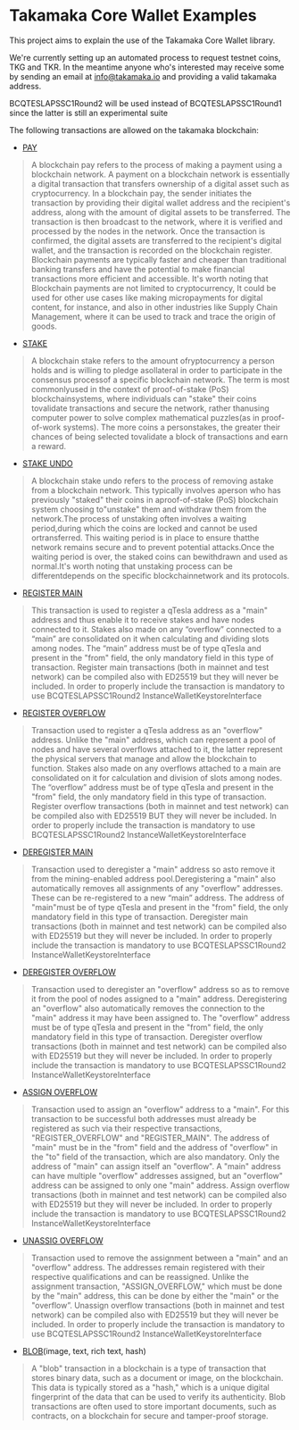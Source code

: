 # Takamaka Core Wallet Examples
This project aims to explain the use of the Takamaka Core Wallet library.

We're currently setting up an automated process to request testnet coins, TKG and TKR. In the meantime anyone who's interested may receive some by sending an email at info@takamaka.io and providing a valid takamaka address.

BCQTESLAPSSC1Round2 will be used instead of BCQTESLAPSSC1Round1 since the latter is still an experimental suite

The following transactions are allowed on the takamaka blockchain:
- [PAY](src/main/java/io/takamaka/takamaka/core/wallet/examples/SubmitPay.java)
> A blockchain pay refers to the process of making a payment using a blockchain network. A payment on a blockchain network is essentially a digital transaction that transfers ownership of a digital asset such as cryptocurrency. In a blockchain pay, the sender initiates the transaction by providing their digital wallet address and the recipient's address, along with the amount of digital assets to be transferred. The transaction is then broadcast to the network, where it is verified and processed by the nodes in the network. Once the transaction is confirmed, the digital assets are transferred to the recipient's digital wallet, and the transaction is recorded on the blockchain register. Blockchain payments are typically faster and cheaper than traditional banking transfers and have the potential to make financial transactions more efficient and accessible. It's worth noting that Blockchain payments are not limited to cryptocurrency, It could be used for other use cases like making micropayments for digital content, for instance, and also in other industries like Supply Chain Management, where it can be used to track and trace the origin of goods.
- [STAKE](src/main/java/io/takamaka/takamaka/core/wallet/examples/SubmitStake.java)
>A blockchain stake refers to the amount ofryptocurrency a person holds and is willing to pledge asollateral in order to participate in the consensus processof a specific blockchain network. The term is most commonlyused in the context of proof-of-stake (PoS) blockchainsystems, where individuals can \"stake\" their coins tovalidate transactions and secure the network, rather thanusing computer power to solve complex mathematical puzzles(as in proof-of-work systems). The more coins a personstakes, the greater their chances of being selected tovalidate a block of transactions and earn a reward.
- [STAKE UNDO](src/main/java/io/takamaka/takamaka/core/wallet/examples/SubmitStakeUndo.java)
>A blockchain stake undo refers to the process of removing astake from a blockchain network. This typically involves aperson who has previously \"staked\" their coins in aproof-of-stake (PoS) blockchain system choosing to\"unstake\" them and withdraw them from the network.The process of unstaking often involves a waiting period,during which the coins are locked and cannot be used ortransferred. This waiting period is in place to ensure thatthe network remains secure and to prevent potential attacks.Once the waiting period is over, the staked coins can bewithdrawn and used as normal.It's worth noting that unstaking process can be differentdepends on the specific blockchainnetwork and its protocols.
- [REGISTER MAIN](src/main/java/io/takamaka/takamaka/core/wallet/examples/SubmitRegisterMain.java)
>This transaction is used to register a qTesla address as a \"main\" address and thus enable it to receive stakes and have nodes connected to it. Stakes also made on any “overflow” connected to a “main” are consolidated on it when calculating and dividing slots among nodes. The “main” address must be of type qTesla and present in the \"from\" field, the only mandatory field in this type of transaction. Register main transactions (both in mainnet and test network) can be compiled also with ED25519 but they will never be included. In order to properly include the transaction is mandatory to use BCQTESLAPSSC1Round2 InstanceWalletKeystoreInterface
- [REGISTER OVERFLOW](src/main/java/io/takamaka/takamaka/core/wallet/examples/SubmitRegisterOverflow.java)
>Transaction used to register a qTesla address as an \"overflow\" address. Unlike the \"main\" address, which can represent a pool of nodes and have several overflows attached to it, the latter represent the physical servers that manage and allow the blockchain to function. Stakes also made on any overflows attached to a main are consolidated on it for calculation and division of slots among nodes. The “overflow” address must be of type qTesla and present in the \"from\" field, the only mandatory field in this type of transaction. Register overflow transactions (both in mainnet and test network) can be compiled also with ED25519 BUT they will never be included. In order to properly include the transaction is mandatory to use BCQTESLAPSSC1Round2 InstanceWalletKeystoreInterface
- [DEREGISTER MAIN](src/main/java/io/takamaka/takamaka/core/wallet/examples/SubmitDeRegisterMain.java)
>Transaction used to deregister a \"main\" address so asto remove it from the mining-enabled address pool.Deregistering a \"main\" also automatically removes all assignments of any \"overflow\" addresses. These can be re-registered to a new “main” address. The address of \"main\"must be of type qTesla and present in the \"from\" field, the only mandatory field in this type of transaction. Deregister main transactions (both in mainnet and test network) can be compiled also with ED25519 but they will never be included. In order to properly include the transaction is mandatory to use BCQTESLAPSSC1Round2 InstanceWalletKeystoreInterface
- [DEREGISTER OVERFLOW](src/main/java/io/takamaka/takamaka/core/wallet/examples/SubmitDeRegisterOverflow.java)
>Transaction used to deregister an \"overflow\" address so as to remove it from the pool of nodes assigned to a \"main\" address. Deregistering an \"overflow\" also automatically removes the connection to the \"main\" address it may have been assigned to. The \"overflow\" address must be of type qTesla and present in the \"from\" field, the only mandatory field in this type of transaction. Deregister overflow transactions (both in mainnet and test network) can be compiled also with ED25519 but they will never be included. In order to properly include the transaction is mandatory to use BCQTESLAPSSC1Round2 InstanceWalletKeystoreInterface
- [ASSIGN OVERFLOW](src/main/java/io/takamaka/takamaka/core/wallet/examples/SubmitAssignOverflow.java)
>Transaction used to assign an \"overflow\" address to a \"main\". For this transaction to be successful both addresses must already be registered as such via their respective transactions, \"REGISTER_OVERFLOW\" and \"REGISTER_MAIN\". The address of \"main\" must be in the \"from\" field and the address of \"overflow\" in the \"to\" field of the transaction, which are also mandatory. Only the address of \"main\" can assign itself an \"overflow\". A \"main\" address can have multiple \"overflow\" addresses assigned, but an \"overflow\" address can be assigned to only one \"main\" address. Assign overflow transactions (both in mainnet and test network) can be compiled also with ED25519 but they will never be included. In order to properly include the transaction is mandatory to use BCQTESLAPSSC1Round2 InstanceWalletKeystoreInterface
- [UNASSIG OVERFLOW](src/main/java/io/takamaka/takamaka/core/wallet/examples/SubmitUnassignOverflow.java)
>Transaction used to remove the assignment between a \"main\" and an \"overflow\" address. The addresses remain registered with their respective qualifications and can be reassigned. Unlike the assignment transaction, \"ASSIGN_OVERFLOW,\" which must be done by the \"main\" address, this can be done by either the \"main\" or the \"overflow”. Unassign overflow transactions (both in mainnet and test network) can be compiled also with ED25519 but they will never be included. In order to properly include the transaction is mandatory to use BCQTESLAPSSC1Round2 InstanceWalletKeystoreInterface
- [BLOB](src/main/java/io/takamaka/takamaka/core/wallet/examples/SubmitBlob.java)(image, text, rich text, hash)
>A "blob" transaction in a blockchain is a type of transaction that stores binary data, such as a document or image, on the blockchain. This data is typically stored as a "hash," which is a unique digital fingerprint of the data that can be used to verify its authenticity. Blob transactions are often used to store important documents, such as contracts, on a blockchain for secure and tamper-proof storage.

